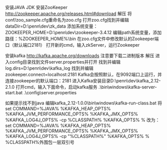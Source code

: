 安装JAVA JDK
安装ZooKeeper
http://zookeeper.apache.org/releases.html#download
解压
将conf/zoo_sample.cfg重命名为zoo.cfg
打开zoo.cfg找到并编辑dataDir=D:\penn\dev\zk_data
添加系统变量：ZOOKEEPER_HOME=D:\penn\dev\zookeeper-3.4.12
编辑path系统变量，添加路径：%ZOOKEEPER_HOME%\bin
在zoo.cfg文件中修改默认的Zookeeper端口（默认端口2181）
打开新的cmd，输入zkServer，运行Zookeeper


安装kafka
http://kafka.apache.org/downloads
注意要下载二进制版本
解压
进入config目录找到文件server.properties并打开
找到并编辑log.dirs=D:\penn\dev\kafka_log
找到并编辑zookeeper.connect=localhost:2181
Kafka会按照默认，在9092端口上运行，并连接zookeeper的默认端口：2181
进入Kafka安装目录D:\penn\dev\kafka_2.12-2.1.0
打开cmd，输入下面命令，启动kafka服务
.\bin\windows\kafka-server-start.bat .\config\server.properties

如果提示找不到java
编辑kafka_2.12-1.0.0\bin\windows\kafka-run-class.bat
将
set COMMAND=%JAVA% %KAFKA_HEAP_OPTS% %KAFKA_JVM_PERFORMANCE_OPTS% %KAFKA_JMX_OPTS% %KAFKA_LOG4J_OPTS% -cp %CLASSPATH% %KAFKA_OPTS% %
改为：
set COMMAND=%JAVA% %KAFKA_HEAP_OPTS% %KAFKA_JVM_PERFORMANCE_OPTS% %KAFKA_JMX_OPTS% %KAFKA_LOG4J_OPTS% -cp "%CLASSPATH%" %KAFKA_OPTS% %
%CLASSPATH%外围包一层双引号
